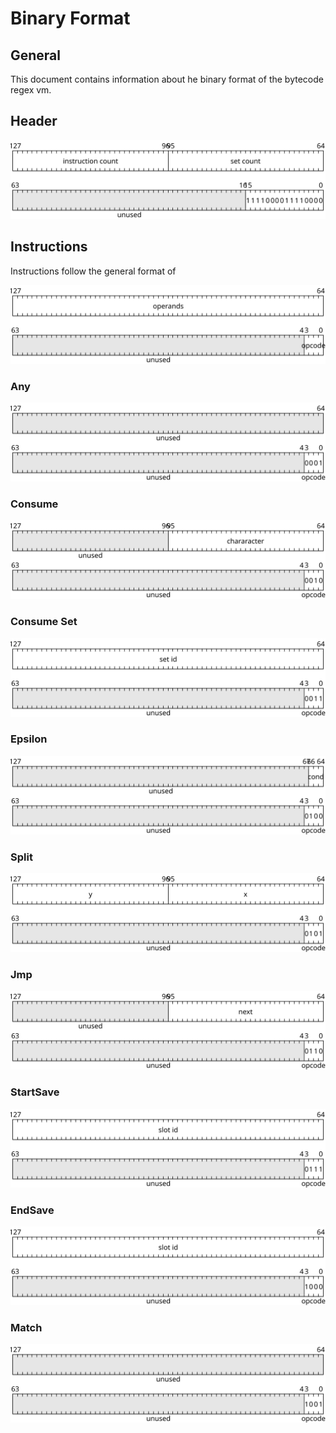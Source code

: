 # Binary Format

## General
This document contains information about he binary format of the bytecode regex vm.

## Header

![header](./header.svg)


## Instructions
Instructions follow the general format of

![opcode](./opcode.svg)

### Any
![any](./operations/any.svg)

### Consume
![consume](./operations/consume.svg)

### Consume Set
![consume_set](./operations/consume_set.svg)

### Epsilon
![epsilon](./operations/epsilon.svg)

### Split
![split](./operations/split.svg)

### Jmp
![jmp](./operations/jmp.svg)

### StartSave
![start_save](./operations/start_save.svg)

### EndSave
![end_save](./operations/end_save.svg)

### Match
![match](./operations/match.svg)
